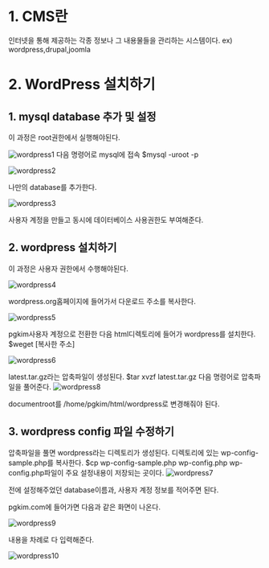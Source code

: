 # 1. CMS란 
  
  인터넷을 통해 제공하는 각종 정보나 그 내용물들을 관리하는 시스템이다. ex) wordpress,drupal,joomla
  
# 2. WordPress 설치하기

## 1. mysql database 추가 및 설정
  이 과정은 root권한에서 실행해야된다.

![wordpress1](https://user-images.githubusercontent.com/49421197/57210204-c187ba80-7016-11e9-8883-57aa27f105cd.png)
  다음 명령어로 mysql에 접속
    $mysql -uroot -p
 
![wordpress2](https://user-images.githubusercontent.com/49421197/57210229-d9f7d500-7016-11e9-8037-38c5cf49aafc.png)

  나만의 database를 추가한다.

![wordpress3](https://user-images.githubusercontent.com/49421197/57210235-df551f80-7016-11e9-8b60-2d6a3216c586.jpg)

  사용자 계정을 만들고 동시에 데이터베이스 사용권한도 부여해준다.

## 2.  wordpress 설치하기
이 과정은 사용자 권한에서 수행해야된다.

![wordpress4](https://user-images.githubusercontent.com/49421197/57210282-0dd2fa80-7017-11e9-8c14-a10b6bb1e812.png)

wordpress.org홈페이지에 들어가서 다운로드 주소를 복사한다.

![wordpress5](https://user-images.githubusercontent.com/49421197/57210307-23e0bb00-7017-11e9-93dc-5a523b3335f1.png)

  pgkim사용자 계정으로 전환한 다음 html디렉토리에 들어가 wordpress를 설치한다.
    $weget [복사한 주소]

![wordpress6](https://user-images.githubusercontent.com/49421197/57210308-26dbab80-7017-11e9-9c3c-bf9333e84079.png)

  latest.tar.gz라는 압축파일이 생성된다.
    $tar xvzf latest.tar.gz
  다음 명령어로 압축파일을 풀어준다.
![wordpress8](https://user-images.githubusercontent.com/49421197/57210333-4541a700-7017-11e9-814d-6a38438b5815.png)

documentroot를 /home/pgkim/html/wordpress로 변경해줘야 된다.

## 3. wordpress config 파일 수정하기
  압축파일을 풀면 wordpress라는 디렉토리가 생성된다.
  디렉토리에 있는 wp-config-sample.php를 복사한다.
    $cp wp-config-sample.php wp-config.php
  wp-config.php파일이 주요 설정내용이 저장되는 곳이다.
![wordpress7](https://user-images.githubusercontent.com/49421197/57210326-3bb83f00-7017-11e9-9c24-fb3a61c3c393.jpg)

  전에 설정해주었던 database이름과, 사용자 계정 정보를 적어주면 된다.
  
  pgkim.com에 들어가면 다음과 같은 화면이 나온다.
  
![wordpress9](https://user-images.githubusercontent.com/49421197/57210340-483c9780-7017-11e9-88cf-2e27447c1bec.png)

  내용을 차례로 다 입력해준다.

![wordpress10](https://user-images.githubusercontent.com/49421197/57210344-4d014b80-7017-11e9-9aea-aec1b29eb25d.png)




